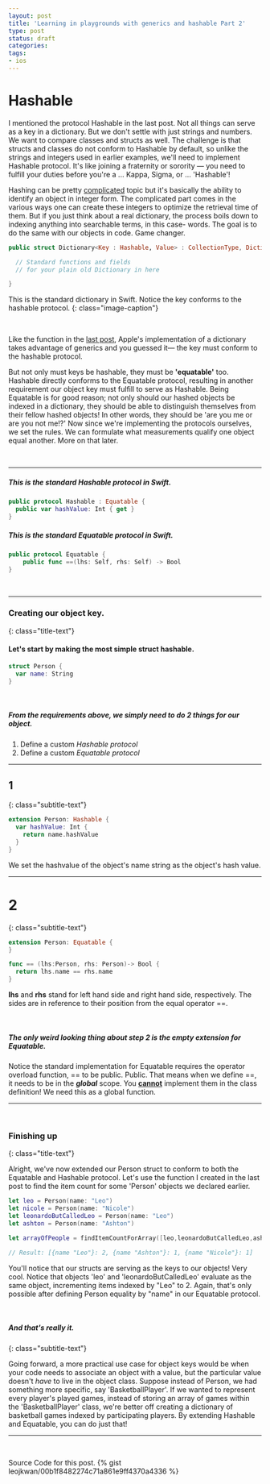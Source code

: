 ```yaml
---
layout: post
title: 'Learning in playgrounds with generics and hashable Part 2'
type: post
status: draft
categories:
tags:
- ios
---
```


# Hashable

I mentioned the protocol Hashable in the last post. Not all things can serve as a key in a dictionary. But we don't settle with just strings and numbers. We want to compare classes and structs as well. The challenge is that structs and classes do not conform to Hashable by default, so unlike the strings and integers used in earlier examples, we'll need to implement Hashable protocol. It's like joining a fraternity or sorority —  you need to fulfill your duties before you're a ... Kappa, Sigma, or ... 'Hashable'!

<!--more-->


Hashing can be pretty <a href="https://github.com/raywenderlich/swift-algorithm-club/tree/master/Hash%20Table">complicated</a> topic but it's basically the ability to identify an object in integer form. The complicated part comes in the various ways one can create these integers to optimize the retrieval time of them. But if you just think about a real dictionary, the process boils down to indexing anything into searchable terms, in this case- words. The goal is to do the same with our objects in code. Game changer.

```swift
public struct Dictionary<Key : Hashable, Value> : CollectionType, DictionaryLiteralConvertible {

  // Standard functions and fields
  // for your plain old Dictionary in here

}
```
This is the standard dictionary in Swift. Notice the key conforms to the hashable protocol.
{: class="image-caption"}

<br>

Like the function in the <a href="/2016/generics-hashable-1/">last post</a>, Apple's implementation of a dictionary takes advantage of generics and you guessed it— the key must conform to the hashable protocol.

But not only must keys be hashable, they must be **'equatable'** too. Hashable directly conforms to the Equatable protocol, resulting in another requirement our object key must fulfill to serve as Hashable.
Being Equatable is for good reason; not only should our hashed objects be indexed in a dictionary, they should be able to distinguish themselves from their fellow hashed objects! In other words, they should be 'are you me or are you not me!?' Now since we're implementing the protocols ourselves, we set the rules. We can formulate what measurements qualify one object equal another. More on that later.

<br>




---

##### This is the standard Hashable protocol in Swift.

```swift
public protocol Hashable : Equatable {
  public var hashValue: Int { get }
}
```

##### This is the standard Equatable protocol in Swift.

```swift
public protocol Equatable {
    public func ==(lhs: Self, rhs: Self) -> Bool
}
```
<br>

---


### Creating our object key.
{: class="title-text"}


#### Let's start by making the most simple struct hashable.

```swift
struct Person {
  var name: String
}
```
<br>

##### From the requirements above, we simply need to do **2 things** for our object.
1.  Define a custom *Hashable protocol*
2.  Define a custom *Equatable protocol*

---

## 1
{: class="subtitle-text"}

```swift
extension Person: Hashable {
  var hashValue: Int {
    return name.hashValue
  }
}
```

We set the hashvalue of the object's name string as the object's hash value.

---

# 2
{: class="subtitle-text"}

```swift
extension Person: Equatable {
}

func == (lhs:Person, rhs: Person)-> Bool {
  return lhs.name == rhs.name
}
```

**lhs** and **rhs** stand for left hand side and right hand side, respectively. The sides are in reference to their position from the equal operator ==.

<br>

##### _The only weird looking thing about step 2 is the empty extension for Equatable._
Notice the standard implementation for Equatable requires the operator overload function, == to be public. Public. That means when we define ==, it needs to be in the _**global**_ scope. You <span style="text-decoration:underline;font-weight:bold;">cannot</span> implement them in the class definition! We need this as a global function.

---

<br>

### Finishing up
{: class="title-text"}


Alright, we've now extended our Person struct to conform to both the Equatable and Hashable protocol. Let's use the function I created in the last post to find the item count for some 'Person' objects we declared earlier.
<br>

``` swift
let leo = Person(name: "Leo")
let nicole = Person(name: "Nicole")
let leonardoButCalledLeo = Person(name: "Leo")
let ashton = Person(name: "Ashton")

let arrayOfPeople = findItemCountForArray([leo,leonardoButCalledLeo,ashton,nicole])

// Result: [{name "Leo"}: 2, {name "Ashton"}: 1, {name "Nicole"}: 1]
```
You'll notice that our structs are serving as the keys to our objects! Very cool. Notice that objects 'leo' and 'leonardoButCalledLeo' evaluate as the same object, incrementing items indexed by "Leo" to 2. Again, that's only possible after defining Person equality by "name" in our Equatable protocol.

<br>

##### And that's really it.
{: class="subtitle-text"}

Going forward, a more practical use case for object keys would be when your code needs to associate an object with a value, but the particular value doesn't *have* to live in the object class. Suppose instead of Person, we had something more specific, say 'BasketballPlayer'. If we wanted to represent every player's played games, instead of storing an array of games within the 'BasketballPlayer' class, we're better off creating a dictionary of basketball games indexed by participating players. By extending Hashable and Equatable, you can do just that!

---

<br>

Source Code for this post.
{% gist leojkwan/00b1f8482274c71a861e9ff4370a4336 %}
